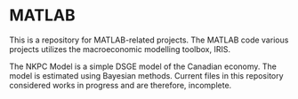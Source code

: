 # MATLAB
This is a repository for MATLAB-related projects. The MATLAB code various projects utilizes the macroeconomic modelling toolbox, IRIS. 

The NKPC Model is a simple DSGE model of the Canadian economy. The model is estimated using Bayesian methods. Current files in this repository considered works in progress and are therefore, incomplete.
